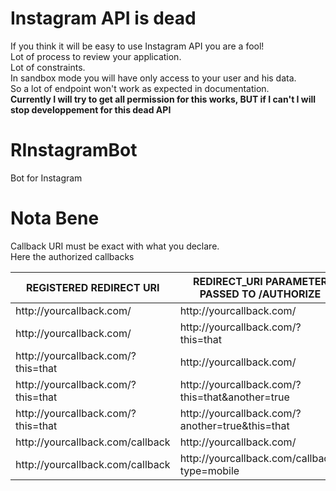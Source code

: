 # Instagram API is dead
If you think it will be easy to use Instagram API you are a fool!  
Lot of process to review your application.  
Lot of constraints.  
In sandbox mode you will have only access to your user and his data.  
So a lot of endpoint won't work as expected in documentation.  
**Currently I will try to get all permission for this works, BUT if I can't I will stop developpement for this dead API**

# RInstagramBot
Bot for Instagram

# Nota Bene
Callback URI must be exact with what you declare.  
Here the authorized callbacks
<table class="table table-bordered table-striped">
    <thead>
    <tr>
        <th>REGISTERED REDIRECT URI</th>
        <th>REDIRECT_URI PARAMETER PASSED TO /AUTHORIZE</th>
        <th style="width: 20px;">VALID?</th>
    </tr>
    </thead>
    <tbody>
      <tr>
          <td>http://yourcallback.com/</td>
          <td>http://yourcallback.com/</td>
          <td>yes</td>
      </tr>
      <tr>
        <td>http://yourcallback.com/</td>
        <td>http://yourcallback.com/?this=that</td>
        <td>yes</td>
      </tr>
      <tr>
        <td>http://yourcallback.com/?this=that</td>
        <td>http://yourcallback.com/</td>
        <td>no</td>
      </tr>
      <tr>
        <td>http://yourcallback.com/?this=that</td>
        <td>http://yourcallback.com/?this=that&another=true </td>
        <td>yes</td>
      </tr>
      <tr>
        <td>http://yourcallback.com/?this=that</td>
        <td>http://yourcallback.com/?another=true&this=that</td>
        <td>no</td>
      </tr>
      <tr>
        <td>http://yourcallback.com/callback</td>
        <td>http://yourcallback.com/</td>
        <td>no</td>
      </tr>
      <tr>
        <td>http://yourcallback.com/callback</td>
        <td>http://yourcallback.com/callback?type=mobile</td>
        <td>yes</td>
      </tr>
    </tbody>
</table>
